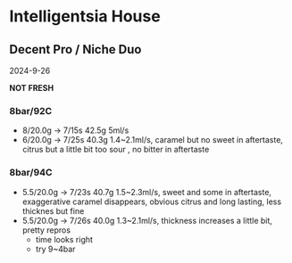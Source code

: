 # Intelligentsia House

## Decent Pro / Niche Duo

2024-9-26

**NOT FRESH**

### 8bar/92C

- 8/20.0g -> 7/15s 42.5g 5ml/s
- 6/20.0g -> 7/25s 40.3g 1.4\~2.1ml/s, caramel but no sweet in aftertaste, citrus but a little bit too sour , no bitter in aftertaste

### 8bar/94C

- 5.5/20.0g -> 7/23s 40.7g 1.5\~2.3ml/s, sweet and some in aftertaste, exaggerative caramel disappears, obvious citrus and long lasting, less thicknes but fine
- 5.5/20.0g -> 7/26s 40.0g 1.3\~2.1ml/s, thickness increases a little bit, pretty repros
  - time looks right
  - try 9\~4bar
